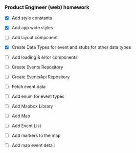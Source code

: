 ### Product Engineer (web) homework

- [x] Add style constants
- [x] Add app wide styles
- [ ] Add layout component
- [x] Create Data Types for event and stubs for other data types
- [ ] Add loading & error components
- [ ] Create Events Repository
- [ ] Create EventsApi Repository
- [ ] Fetch event data
- [ ] Add enum for event types
- [ ] Add Mapbox Library
- [ ] Add Map
- [ ] Add Event List
- [ ] Add markers to the map
- [ ] Add map event detail


